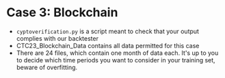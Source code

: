 # Case 3: Blockchain
- `cyptoverification.py` is a script meant to check that your output complies with our backtester
- CTC23_Blockchain_Data contains all data permitted for this case
- There are 24 files, which contain one month of data each. It's up to you to decide which time periods you want to consider in your training set, beware of overfitting. 
